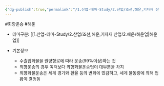 ```yaml
---
{"dg-publish":true,"permalink":"/1.산업-테마-Study/2.산업/조선,해운,기자재 산업/2.해운/INFO_해운/외항운송/","created":"2024-11-20T21:02:29.344+09:00","updated":"2025-06-26T17:03:34.125+09:00"}
---
```


#회항운송 #해운

- 테마구분: [[1.산업-테마-Study/2.산업/조선,해운,기자재 산업/2.해운/해운업\|해운업]]

- 기본정보
	- 수출입화물을 원양항로에 따라 운송(99%이상)하는 것
	- 외항운송의 경우 여객보다 외항화물운송업이 대부분을 차지
	- 외항화물운송은 세계 경기와 환율 등의 변화에 민감하고, 세계 물동량에 의해 업황이 결정됨